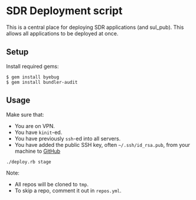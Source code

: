 # SDR Deployment script

This is a central place for deploying SDR applications (and sul_pub).  This allows all applications
to be deployed at once.

## Setup

Install required gems:

```shell
$ gem install byebug
$ gem install bundler-audit
```

## Usage

Make sure that:
* You are on VPN.
* You have `kinit`-ed.
* You have previously `ssh`-ed into all servers.
* You have added the public SSH key, often `~/.ssh/id_rsa.pub`, from your machine to [GitHub](https://github.com/settings/keys)

```
./deploy.rb stage
```

Note:
* All repos will be cloned to `tmp`.
* To skip a repo, comment it out in `repos.yml`.
